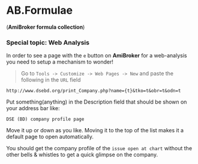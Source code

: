 AB.Formulae 
==============================================
(**AmiBroker formula collection**)
### Special topic: Web Analysis

In order to see a page with the `e` button on **AmiBroker** for a web-analysis you need to setup a mechanism to wonder!

> Go to `Tools -> Customize -> Web Pages -> New` and paste the following in the `URL` field
```
http://www.dsebd.org/print_Company.php?name={t}&tko=t&obr=t&odn=t
```
Put something(anything) in the Description field that should be shown on your address bar like:  
```
DSE (BD) company profile page
```
Move it up or down as you like. Moving it to the top of the list makes it a default page to open automatically.

You should get the company profile of the `issue open at chart` without the other bells & whistles to get a quick glimpse on the company.

